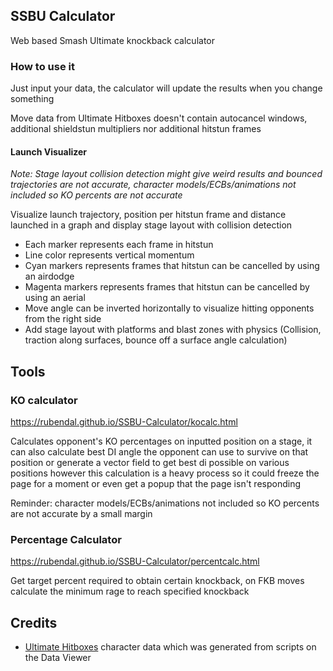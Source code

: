 ## SSBU Calculator
Web based Smash Ultimate knockback calculator

### How to use it
Just input your data, the calculator will update the results when you change something

Move data from Ultimate Hitboxes doesn't contain autocancel windows, additional shieldstun multipliers nor additional hitstun frames

#### Launch Visualizer
*Note: Stage layout collision detection might give weird results and bounced trajectories are not accurate, character models/ECBs/animations not included so KO percents are not accurate* 

Visualize launch trajectory, position per hitstun frame and distance launched in a graph and display stage layout with collision detection

* Each marker represents each frame in hitstun
* Line color represents vertical momentum
* Cyan markers represents frames that hitstun can be cancelled by using an airdodge
* Magenta markers represents frames that hitstun can be cancelled by using an aerial
* Move angle can be inverted horizontally to visualize hitting opponents from the right side
* Add stage layout with platforms and blast zones with physics (Collision, traction along surfaces, bounce off a surface angle calculation)

## Tools

### KO calculator
https://rubendal.github.io/SSBU-Calculator/kocalc.html

Calculates opponent's KO percentages on inputted position on a stage, it can also calculate best DI angle the opponent can use to survive on that position or generate a vector field to get best di possible on various positions however this calculation is a heavy process so it could freeze the page for a moment or even get a popup that the page isn't responding

Reminder: character models/ECBs/animations not included so KO percents are not accurate by a small margin

### Percentage Calculator
https://rubendal.github.io/SSBU-Calculator/percentcalc.html

Get target percent required to obtain certain knockback, on FKB moves calculate the minimum rage to reach specified knockback

## Credits
* [Ultimate Hitboxes](https://ultimate-hitboxes.com/) character data which was generated from scripts on the Data Viewer